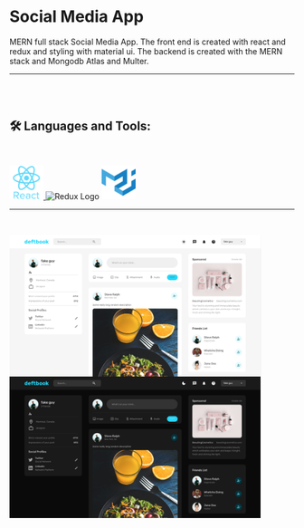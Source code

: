 <!-- Title Description -->
# Social Media App 
MERN full stack Social Media App.
The front end is created with react and redux and styling with material ui.
The backend is created with the MERN stack and Mongodb Atlas and Multer.

<hr>

<br>
<br>
<!-- Technologies used -->
<div name = "Technologies"> 
<h2 align="left">🛠 Languages and Tools:</h2>
<br>
<p>
<a href="https://reactjs.org/" target="_blank" rel="noreferrer"> <img src="https://raw.githubusercontent.com/devicons/devicon/master/icons/react/react-original-wordmark.svg" alt="react" width="60" height="60"/> 
</a> 
<img src='https://raw.githubusercontent.com/reduxjs/redux/master/logo/logo.png' alt='Redux Logo' width='60'> 
</a>
<a href="https://mui.com/" rel="noopener" target="_blank"><img width="60" src="client/public/assets/muiLogo.svg" alt="MUI logo"></a>
</a>
</p>
</div>

<hr>



<br>
 <!-- Screenshot -->
<div> 
 <img align="left" src="client/public/assets/lightMode.png" alt="JS Todo App Home Screen" height="250"/> </a> 


   <img align="left" src="client/public/assets/darkMode.png" alt="JS Todo App Home Screen" height="250"/> </a> 

<br>
<br>
</div>


<br>
<br>

   <!-- Online link -->
   <!-- <div name = "Online presence"> 
<h2 align="left">👀 View online:</h2>
<br>
<a href="https://deftpegreacttodofirst.netlify.app/" target="_blank" rel="noreferrer">
Take me to the website, </a>
or alternately, click on the image 👉


</div>  -->




<br>

